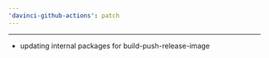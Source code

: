 ```yaml
---
'davinci-github-actions': patch
---
```


---

- updating internal packages for build-push-release-image
